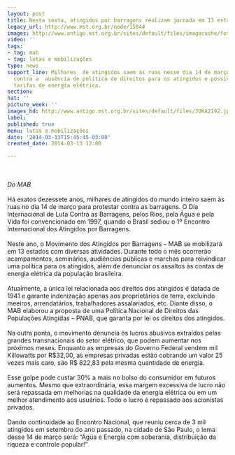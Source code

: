 ```yaml
---
layout: post
title: Nesta sexta, atingidos por barragens realizam jornada em 13 estados
legacy_url: http://www.mst.org.br/node/15844
images: http://www.antigo.mst.org.br/sites/default/files/imagecache/foto_destaque/JOKA2192.jpg
video: ''
tags:
- tag: mab
- tag: lutas e mobilizações
type: news
support_line: Milhares  de atingidos saem às ruas nesse dia 14 de março para protestar
  contra a  ausência de política de direitos para os atingidos e possível aumento  nas
  tarifas de energia elétrica.
section: 
hat: ''
picture_week: ''
images_hd: http://www.antigo.mst.org.br/sites/default/files/JOKA2192.jpg
label: 
published: true
menu: lutas e mobilizações
date: '2014-03-13T15:45:45-03:00'
created_date: 2014-03-13 12:00

---
```

<p><br><em><br>Do MAB</em><br><br>Há exatos dezessete anos, milhares de atingidos do mundo inteiro saem às ruas no dia 14 de março para protestar contra as barragens. O Dia Internacional de Luta Contra as Barragens, pelos Rios, pela Água e pela Vida foi convencionado em 1997, quando o Brasil sediou o 1º Encontro Internacional dos Atingidos por Barragens.<br><br>Neste ano, o Movimento dos Atingidos por Barragens – MAB se mobilizará em 13 estados com diversas atividades. Durante todo o mês ocorrerão acampamentos, seminários, audiências públicas e marchas para reivindicar uma política para os atingidos, além de denunciar os assaltos às contas de energia elétrica da população brasileira.<br><br>Atualmente, a única lei relacionada aos direitos dos atingidos é datada de 1941 e garante indenização apenas aos proprietários de terra, excluindo meeiros, arrendatários, trabalhadores assalariados, etc. Diante disso, o MAB elaborou a proposta de uma Política Nacional de Direitos das Populações Atingidas – PNAB, que garanta por lei os direitos dos atingidos.<br><br>Na outra ponta, o movimento denuncia os lucros abusivos extraídos pelas grandes transnacionais do setor elétrico, que podem aumentar nos próximos meses. Enquanto as empresas do Governo Federal vendem mil Killowatts por R$32,00, as empresas privadas estão cobrando um valor 25 vezes mais caro, são R$ 822,83 pela mesma quantidade de energia.<br><br>Esse golpe pode custar 30% a mais no bolso do consumidor em futuros aumentos. Mesmo que extraordinária, essa margem excessiva de lucro não será repassada em melhorias na qualidade da energia elétrica ou em um melhor atendimento aos usuários. Todo o lucro é repassado aos acionistas privados.<br><br>Dando continuidade ao Encontro Nacional, que reuniu cerca de 3 mil atingidos em setembro do ano passado, na cidade de São Paulo, o lema desse 14 de março será: “Água e Energia com soberania, distribuição da riqueza e controle popular!”<br>&nbsp;</p><p>&nbsp;</p>
